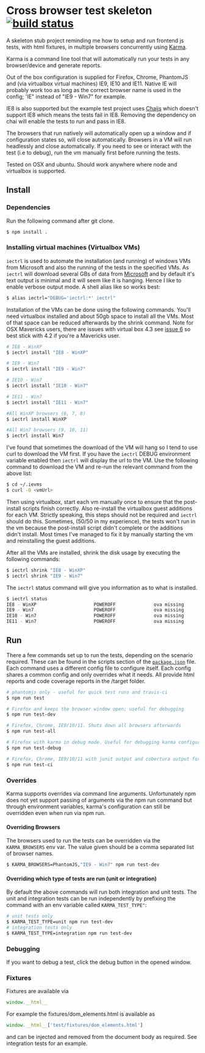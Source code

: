 # Cross browser test skeleton [![build status](https://secure.travis-ci.org/lawrencec/karma-test-skeleton.png)](http://travis-ci.org/lawrencec/karma-test-skeleton)

A skeleton stub project reminding me how to setup and run frontend js tests, with html fixtures, in multiple browsers concurrently using [Karma](http://karma-runner.github.io). 

Karma is a command line tool that will automatically run your tests in any browser/device and generate reports.

Out of the box configuration is supplied for Firefox, Chrome, PhantomJS and (via virtualbox virtual machines) IE9, IE10 and IE11. Native IE will probably work too as long as the correct browser name is used in the config; 'IE" instead of "IE9 - Win7" for example.

IE8 is also supported but the example test project uses [Chaijs](http://chaijs.com/) which doesn't support IE8 which means the tests fail in IE8. Removing the dependency on chai will enable the tests to run and pass in IE8.

The browsers that run natively will automatically open up a window and if configuration states so, will close automatically. Browsers in a VM will run headlessly and close automatically. If you need to see or interact with the test (i.e to debug), run the vm manually first before running the tests.

Tested on OSX and ubuntu. Should work anywhere where node and virtualbox is supported. 



## Install

### Dependencies

Run the following command after git clone.

``` bash
$ npm install .
```

### Installing virtual machines (Virtualbox VMs)

<code>iectrl</code> is used to automate the installation (and running) of windows VMs from Microsoft and also the running of the tests in the specified VMs.
As <code>iectrl</code> will download several GBs of data from [Microsoft](http://www.modern.ie/en-us/virtualization-tools) and by default it's text output is minimal and it will seem like it is hanging. Hence I like to enable verbose output mode. A shell alias like so works best:


``` bash
$ alias iectrl="DEBUG='iectrl:*' iectrl"
```

Installation of the VMs can be done using the following commands. You'll need virtualbox installed and about 50gb space to install all the VMs. Most of that space can be reduced afterwards by the shrink command.
Note for OSX Mavericks users, there are issues with virtual box 4.3 see [issue 6](https://github.com/xdissent/iectrl/issues/6) so best stick with 4.2 if you're a Mavericks user.

``` bash
# IE8 - WinXP
$ iectrl install "IE8 - WinXP"

# IE9 - Win7
$ iectrl install "IE9 - Win7"

# IE10 - Win7
$ iectrl install "IE10 - Win7"

# IE11 - Win7
$ iectrl install "IE11 - Win7"

#All WinXP browsers (6, 7, 8)
$ iectrl install WinXP

#All Win7 browsers (9, 10, 11)
$ iectrl install Win7

```

I've found that sometimes the download of the VM will hang so I tend to use curl to download the VM first. If you have the <code>iectrl</code> DEBUG environment variable enabled then <code>iectrl</code> will display the url to the VM. Use the following command to download the VM and re-run the relevant command from the above list:

``` bash
$ cd ~/.ievms
$ curl -O <vmUrl>
```

Then using virtualbox, start each vm manually once to ensure that the post-install scripts finish correctly. Also re-install the virtualbox guest additions for each VM. Strictly speaking, this steps should not be required and <code>iectrl</code> should do this. Sometimes, (50/50 in my experience), the tests won't run in the vm because the post-install script didn't complete or the additions didn't install. Most times I've managed to fix it by manually starting the vm and reinstalling the guest additions.

After all the VMs are installed, shrink the disk usage by executing the following commands:

``` bash
$ iectrl shrink "IE8 - WinXP"
$ iectrl shrink "IE9 - Win7"
```

The <code>iectrl</code> status command will give you information as to what is installed.

``` bash
$ iectrl status
IE8 - WinXP                     POWEROFF              ova missing           archive present       expires in a month    0 rearms left
IE9 - Win7                      POWEROFF              ova missing           archive present       expires in 3 months   5 rearms left
IE10 - Win7                     POWEROFF              ova missing           archive present       expires in 3 months   5 rearms left
IE11 - Win7                     POWEROFF              ova missing           archive present       expires in 3 months   5 rearms left

```

## Run

There a few commands set up to run the tests, depending on the scenario required. These can be found in the scripts section of the <code>[package.json](https://github.com/lawrencec/karma-test-skeleton/blob/master/package.json)</code> file. Each command uses a different config file to configure itself. Each config shares a common config and only overrides what it needs. All provide html reports and code coverage reports in the /target folder. 

``` bash
# phantomjs only - useful for quick test runs and travis-ci
$ npm run test

# Firefox and keeps the browser window open; useful for debugging
$ npm run test-dev 

# Firefox, Chrome, IE9/10/11. Shuts down all browsers afterwards
$ npm run test-all 

# Firefox with karma in debug mode. Useful for debugging karma configuration
$ npm run test-debug 

# Firefox, Chrome, IE9/10/11 with junit output and cobertura output for code coverage. Useful for Jenkins-CI
$ npm run test-ci
```

### Overrides

Karma supports overrides via command line arguments. Unfortunately npm does not yet support passing of arguments via the npm run command but through environment variables, karma's configuration can still be overridden even when run via npm run.

#### Overriding Browsers

The browsers used to run the tests can be overridden via the <code>KARMA_BROWSERS</code> env var. The value given should be a comma separated list of browser names.

``` bash
$ KARMA_BROWSERS=PhantomJS,"IE9 - Win7" npm run test-dev
```

#### Overriding which type of tests are run (unit or integration)

By default the above commands will run both integration and unit tests. The unit and integration tests can be run independently by prefixing the command with an env variable called <code>KARMA\_TEST\_TYPE"</code>:

``` bash
# unit tests only
$ KARMA_TEST_TYPE=unit npm run test-dev
# integration tests only
$ KARMA_TEST_TYPE=integration npm run test-dev
```

### Debugging

If you want to debug a test, click the debug button in the opened window.

### Fixtures

Fixtures are available via

``` js
window.__html__
```

For example the fixtures/dom_elements.html is available as

``` js
window.__html__['test/fixtures/dom_elements.html']
```

and can be injected and removed from the document body as required. See integration tests for an example.



